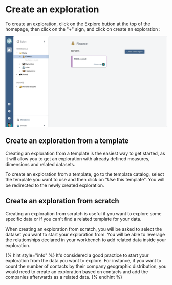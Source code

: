 # Create an exploration

To create an exploration, click on the Explore button at the top of the homepage, then click on the "+" sign, and click on create an exploration :&#x20;

![](<../../.gitbook/assets/create exploration.gif>)

## Create an exploration from a template

Creating an exploration from a template is the easiest way to get started, as it will allow you to get an exploration with already defined measures, dimensions and related datasets.

To create an exploration from a template, go to the template catalog, select the template you want to use and then click on "Use this template". You will be redirected to the newly created exploration.

## Create an exploration from scratch

Creating an exploration from scratch is useful if you want to explore some specific data or if you can't find a related template for your data.&#x20;

When creating an exploration from scratch, you will be asked to select the dataset you want to start your exploration from. You will be able to leverage the relationships declared in your workbench to add related data inside your exploration.&#x20;

{% hint style="info" %}
It's considered a good practice to start your exploration from the data you want to explore. For instance, if you want to count the number of contacts by their company geographic distribution, you would need to create an exploration based on contacts and add the companies afterwards as a related data.
{% endhint %}



